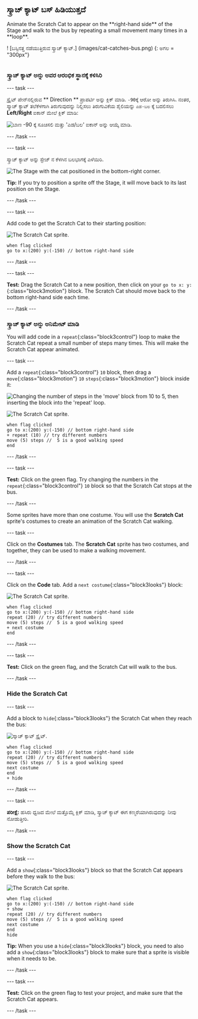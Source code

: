 ## ಸ್ಕ್ರಾಚ್ ಕ್ಯಾಟ್ ಬಸ್ ಹಿಡಿಯುತ್ತದೆ

<div style="display: flex; flex-wrap: wrap">
<div style="flex-basis: 200px; flex-grow: 1; margin-right: 15px;">
Animate the Scratch Cat to appear on the **right-hand side** of the Stage and walk to the bus by repeating a small movement many times in a **loop**. 
</div>
<div>

! [ಬಸ್ಸಿನತ್ತ ನಡೆಯುತ್ತಿರುವ ಸ್ಕ್ರಾಚ್ ಕ್ಯಾಟ್.] (images/cat-catches-bus.png) {: ಅಗಲ = "300px"}

</div>
</div>

### ಸ್ಕ್ರಾಚ್ ಕ್ಯಾಟ್ ಅನ್ನು ಅವರ ಆರಂಭಿಕ ಸ್ಥಾನಕ್ಕೆ ಕಳಿಸಿರಿ

--- task ---

ಸ್ಪ್ರೈಟ್ ಪೇನ್‌ನಲ್ಲಿರುವ ** Direction ** ಪ್ರಾಪರ್ಟಿ ಅನ್ನು ಕ್ಲಿಕ್ ಮಾಡಿ. `-90`ಕ್ಕೆ ಆರೋ ಅನ್ನು ತಿರುಗಿಸಿ. ನಂತರ, ಸ್ಕ್ರಾಚ್ ಕ್ಯಾಟ್ ತಲೆಕೆಳಗಾಗಿ ತಿರುಗುವುದನ್ನು ನಿಲ್ಲಿಸಲು ತಿರುಗುವಿಕೆಯ ಶೈಲಿಯನ್ನು `ಎಡ-ಬಲ` ಕ್ಕೆ ಬದಲಿಸಲು **Left/Right** ಐಕಾನ್ ಮೇಲೆ ಕ್ಲಿಕ್ ಮಾಡಿ:

![ಬಾಣ -90 ಕ್ಕೆ ಸೂಚಿಸಲಿ ಮತ್ತು 'ಎಡ/ಬಲ' ಐಕಾನ್ ಅನ್ನು ಆಯ್ಕೆ ಮಾಡಿ.](images/sprite-pane-direction.png)

--- /task ---

--- task ---

ಸ್ಕ್ರಾಚ್ ಕ್ಯಾಟ್ ಅನ್ನು ಸ್ಟೇಜ್ ನ ಕೆಳಗಿನ ಬಲಭಾಗಕ್ಕೆ ಎಳೆಯಿರಿ.

![The Stage with the cat positioned in the bottom-right corner.](images/bottom-right-cat.png)

**Tip:** If you try to position a sprite off the Stage, it will move back to its last position on the Stage.

--- /task ---

--- task ---

Add code to get the Scratch Cat to their starting position:

![The Scratch Cat sprite.](images/scratch-cat-sprite.png)

```blocks3
when flag clicked
go to x:(200) y:(-150) // bottom right-hand side
```

--- /task ---

--- task ---

**Test:** Drag the Scratch Cat to a new position, then click on your `go to x: y:`{:class="block3motion"} block. The Scratch Cat should move back to the bottom right-hand side each time.

--- /task ---

### ಸ್ಕ್ರಾಚ್ ಕ್ಯಾಟ್ ಅನ್ನು ಅನಿಮೇಟ್ ಮಾಡಿ

You will add code in a `repeat`{:class="block3control"} loop to make the Scratch Cat repeat a small number of steps many times. This will make the Scratch Cat appear animated.

--- task ---

Add a `repeat`{:class="block3control"} `10` block, then drag a `move`{:class="block3motion"} `10` `steps`{:class="block3motion"} block inside it:

![Changing the number of steps in the 'move' block from 10 to 5, then inserting the block into the 'repeat' loop.](images/block-into-loop.gif)

![The Scratch Cat sprite.](images/scratch-cat-sprite.png)

```blocks3
when flag clicked
go to x:(200) y:(-150) // bottom right-hand side
+ repeat (10) // try different numbers
move (5) steps //  5 is a good walking speed
end
```

--- /task ---

--- task ---

**Test:** Click on the green flag. Try changing the numbers in the `repeat`{:class="block3control"} `10` block so that the Scratch Cat stops at the bus.

--- /task ---

Some sprites have more than one costume. You will use the **Scratch Cat** sprite's costumes to create an animation of the Scratch Cat walking.

--- task ---

Click on the **Costumes** tab. The **Scratch Cat** sprite has two costumes, and together, they can be used to make a walking movement.

--- /task ---

--- task ---

Click on the **Code** tab. Add a `next costume`{:class="block3looks"} block:

![The Scratch Cat sprite.](images/scratch-cat-sprite.png)

```blocks3
when flag clicked
go to x:(200) y:(-150) // bottom right-hand side
repeat (20) // try different numbers
move (5) steps //  5 is a good walking speed
+ next costume 
end
```
--- /task ---

--- task ---

**Test:** Click on the green flag, and the Scratch Cat will walk to the bus.

--- /task ---

### Hide the Scratch Cat

--- task ---

Add a block to `hide`{:class="block3looks"} the Scratch Cat when they reach the bus:

![ಸ್ಕ್ರಾಚ್ ಕ್ಯಾಟ್ ಸ್ಪ್ರೈಟ್.](images/scratch-cat-sprite.png)

```blocks3
when flag clicked
go to x:(200) y:(-150) // bottom right-hand side
repeat (20) // try different numbers
move (5) steps //  5 is a good walking speed
next costume 
end
+ hide
```

--- /task ---

--- task ---

**ಪರೀಕ್ಷೆ:** ಹಸಿರು ಧ್ವಜದ ಮೇಲೆ ಮತ್ತೊಮ್ಮೆ ಕ್ಲಿಕ್ ಮಾಡಿ, ಸ್ಕ್ರಾಚ್ ಕ್ಯಾಟ್ ಈಗ ಕಣ್ಮರೆಯಾಗಿರುವುದನ್ನು ನೀವು ನೋಡುತ್ತೀರಿ.

--- /task ---

### Show the Scratch Cat

--- task ---

Add a `show`{:class="block3looks"} block so that the Scratch Cat appears before they walk to the bus:

![The Scratch Cat sprite.](images/scratch-cat-sprite.png)

```blocks3
when flag clicked
go to x:(200) y:(-150) // bottom right-hand side
+ show
repeat (20) // try different numbers
move (5) steps //  5 is a good walking speed
next costume 
end
hide
```

**Tip:** When you use a `hide`{:class="block3looks"} block, you need to also add a `show`{:class="block3looks"} block to make sure that a sprite is visible when it needs to be.

--- /task ---

--- task ---

**Test:** Click on the green flag to test your project, and make sure that the Scratch Cat appears.

--- /task ---

